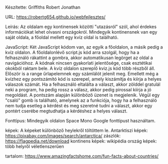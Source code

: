 Készítette: Griffiths Robert Jonathan

URL: https://robertg654.github.io/webfejlesztes/

Leírás: 
Az oldalam egy kontinensek közötti "utazásról" szól, ahol érdekes információkat lehet olvasni országokról.
Mindegyik kontinensnek van egy saját oldala, a főoldal mellett egy kvíz oldal is található.

JavaScript:
Két JavaScript kódom van, az egyik a főoldalon, a másik pedig a kvíz oldalon. 
A főoldalonlévő script.js kód arra szolgál, hogy ha a felhasználó rákattint a gombra, akkor automatikusan legörget az oldal a navigációhoz. A kódnak nincsen gyakorlati jelentősége, csak esztétikai okokból raktam bele.
A kvíz oldalon szereplő kviz.js kód több részből áll. Először is a range űrlapelemnek egy számlálót jelenít meg. Emellett még a kvízhez egy pontszámító kód is szerepel, amely kiszámítja és kiírja a helyes válaszok számát. Ha a felhasználó eltalálta a választ, akkor zölddel gratulál neki a program, ha pedig rossz a válasz, akkor pedig pirossal kiírja a jó megoldást. A pontszám alapján különböző üzenet is megjelenik. Végül egy "csaló" gomb is található, amelynek az a funkciója, hogy ha a felhasználó nem tudja esetleg a kérdést és meg szeretné tudni a választ, akkor egy pontért cserébe megtudhatja a kérdéshez a helyes választ. 

Fonttípus: 
Mindegyik oldalon Space Mono Google fonttípust használtam.

képek:
A képeket különböző heylekről töltöttem le. 
Antarktiszi képek: https://pixabay.com/images/search/antarctica/
zászlók: https://flagpedia.net/download
kontinens képek: wikipédia
ország képek: több helyről véletlenszerűen

tartalom: 
https://www.amazingfactshome.com/fun-facts-about-countries/
